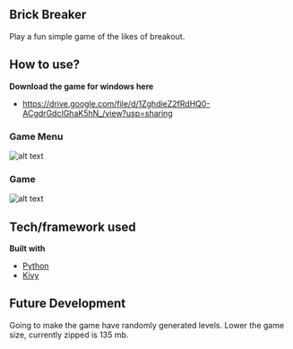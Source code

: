 ## Brick Breaker
Play a fun simple game of the likes of breakout.


## How to use?
<b>Download the game for windows here</b>
 - https://drive.google.com/file/d/1ZghdieZ2fRdHQ0-ACgdrGdcIGhaK5hN_/view?usp=sharing

### Game Menu
![alt text](https://gdurl.com/BeGx)
  

### Game
![alt text](https://gdurl.com/UEtz)

## Tech/framework used

<b>Built with</b>
- [Python](https://python.com/)
- [Kivy](https://kivy.org/)


## Future Development
Going to make the game have randomly generated levels.
Lower the game size, currently zipped is 135 mb.